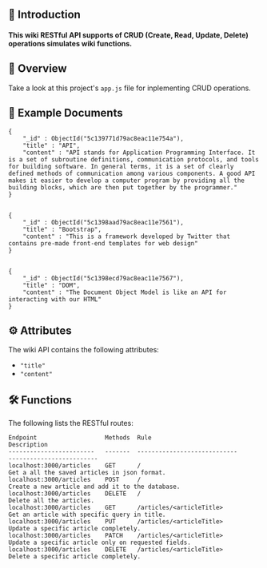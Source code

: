 ## 👋 Introduction 

#### This wiki RESTful API supports of CRUD (Create, Read, Update, Delete) operations simulates wiki functions. 



## 👀 Overview

Take a look at this project's `app.js` file for inplementing CRUD operations.  


## 💾 Example Documents

```
{
    "_id" : ObjectId("5c139771d79ac8eac11e754a"),
    "title" : "API",
    "content" : "API stands for Application Programming Interface. It is a set of subroutine definitions, communication protocols, and tools for building software. In general terms, it is a set of clearly defined methods of communication among various components. A good API makes it easier to develop a computer program by providing all the building blocks, which are then put together by the programmer."
}


{
    "_id" : ObjectId("5c1398aad79ac8eac11e7561"),
    "title" : "Bootstrap",
    "content" : "This is a framework developed by Twitter that contains pre-made front-end templates for web design"
}


{
    "_id" : ObjectId("5c1398ecd79ac8eac11e7567"),
    "title" : "DOM",
    "content" : "The Document Object Model is like an API for interacting with our HTML"
}
```

## ⚙️ Attributes

The wiki API contains the following attributes: <br>
* `"title"` <br>
* `"content"` <br>


## 🛠 Functions

The following lists the RESTful routes:
```
Endpoint                   Methods  Rule                                Description
------------------------   -------  ----------------------------        -------------------------
localhost:3000/articles    GET      /                                   Get a all the saved articles in json format.
localhost:3000/articles    POST     /                                   Create a new article and add it to the database.
localhost:3000/articles    DELETE   /                                   Delete all the articles.
localhost:3000/articles    GET      /articles/<articleTitle>            Get an article with specific query in title.
localhost:3000/articles    PUT      /articles/<articleTitle>            Update a specific article completely.
localhost:3000/articles    PATCH    /articles/<articleTitle>            Update a specific article only on requested fields.
localhost:3000/articles    DELETE   /articles/<articleTitle>            Delete a specific article completely.

```
